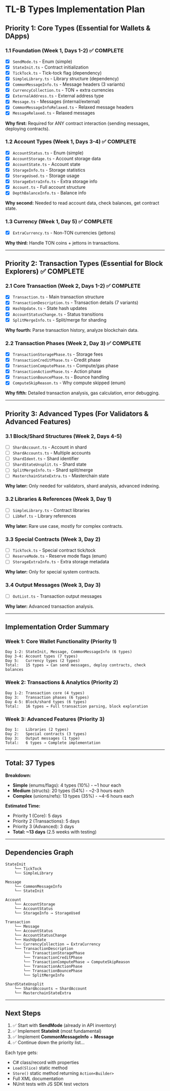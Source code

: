# TL-B Types Implementation Plan

## Priority 1: Core Types (Essential for Wallets & DApps)

### 1.1 Foundation (Week 1, Days 1-2) ✅ COMPLETE
- [x] `SendMode.ts` - Enum (simple)
- [x] `StateInit.ts` - Contract initialization
- [x] `TickTock.ts` - Tick-tock flag (dependency)
- [x] `SimpleLibrary.ts` - Library structure (dependency)
- [x] `CommonMessageInfo.ts` - Message headers (3 variants)
- [x] `CurrencyCollection.ts` - TON + extra currencies
- [x] `ExternalAddress.ts` - External address type
- [x] `Message.ts` - Messages (internal/external)
- [x] `CommonMessageInfoRelaxed.ts` - Relaxed message headers
- [x] `MessageRelaxed.ts` - Relaxed messages

**Why first:** Required for ANY contract interaction (sending messages, deploying contracts).

### 1.2 Account Types (Week 1, Days 3-4) ✅ COMPLETE
- [x] `AccountStatus.ts` - Enum (simple)
- [x] `AccountStorage.ts` - Account storage data
- [x] `AccountState.ts` - Account state
- [x] `StorageInfo.ts` - Storage statistics
- [x] `StorageUsed.ts` - Storage usage
- [x] `StorageExtraInfo.ts` - Extra storage info
- [x] `Account.ts` - Full account structure
- [x] `DepthBalanceInfo.ts` - Balance info

**Why second:** Needed to read account data, check balances, get contract state.

### 1.3 Currency (Week 1, Day 5) ✅ COMPLETE
- [x] `ExtraCurrency.ts` - Non-TON currencies (jettons)

**Why third:** Handle TON coins + jettons in transactions.

---

## Priority 2: Transaction Types (Essential for Block Explorers) ✅ COMPLETE

### 2.1 Core Transaction (Week 2, Days 1-2) ✅ COMPLETE
- [x] `Transaction.ts` - Main transaction structure
- [x] `TransactionDescription.ts` - Transaction details (7 variants)
- [x] `HashUpdate.ts` - State hash updates
- [x] `AccountStatusChange.ts` - Status transitions
- [x] `SplitMergeInfo.ts` - Split/merge for sharding

**Why fourth:** Parse transaction history, analyze blockchain data.

### 2.2 Transaction Phases (Week 2, Day 3) ✅ COMPLETE
- [x] `TransactionStoragePhase.ts` - Storage fees
- [x] `TransactionCreditPhase.ts` - Credit phase
- [x] `TransactionComputePhase.ts` - Compute/gas phase
- [x] `TransactionActionPhase.ts` - Action phase
- [x] `TransactionBouncePhase.ts` - Bounce handling
- [x] `ComputeSkipReason.ts` - Why compute skipped (enum)

**Why fifth:** Detailed transaction analysis, gas calculation, error debugging.

---

## Priority 3: Advanced Types (For Validators & Advanced Features)

### 3.1 Block/Shard Structures (Week 2, Days 4-5)
- [ ] `ShardAccount.ts` - Account in shard
- [ ] `ShardAccounts.ts` - Multiple accounts
- [ ] `ShardIdent.ts` - Shard identifier
- [ ] `ShardStateUnsplit.ts` - Shard state
- [ ] `SplitMergeInfo.ts` - Shard split/merge
- [ ] `MasterchainStateExtra.ts` - Masterchain state

**Why later:** Only needed for validators, shard analysis, advanced indexing.

### 3.2 Libraries & References (Week 3, Day 1)
- [ ] `SimpleLibrary.ts` - Contract libraries
- [ ] `LibRef.ts` - Library references

**Why later:** Rare use case, mostly for complex contracts.

### 3.3 Special Contracts (Week 3, Day 2)
- [ ] `TickTock.ts` - Special contract tick/tock
- [ ] `ReserveMode.ts` - Reserve mode flags (enum)
- [ ] `StorageExtraInfo.ts` - Extra storage metadata

**Why later:** Only for special system contracts.

### 3.4 Output Messages (Week 3, Day 3)
- [ ] `OutList.ts` - Transaction output messages

**Why later:** Advanced transaction analysis.

---

## Implementation Order Summary

### Week 1: Core Wallet Functionality (Priority 1)
```
Day 1-2: StateInit, Message, CommonMessageInfo (6 types)
Day 3-4: Account types (7 types)
Day 5:   Currency types (2 types)
Total:   15 types → Can send messages, deploy contracts, check balances
```

### Week 2: Transactions & Analytics (Priority 2)
```
Day 1-2: Transaction core (4 types)
Day 3:   Transaction phases (6 types)
Day 4-5: Block/shard types (6 types)
Total:   16 types → Full transaction parsing, block exploration
```

### Week 3: Advanced Features (Priority 3)
```
Day 1:   Libraries (2 types)
Day 2:   Special contracts (3 types)
Day 3:   Output messages (1 type)
Total:   6 types → Complete implementation
```

---

## Total: 37 Types

**Breakdown:**
- **Simple** (enums/flags): 4 types (10%) - ~1 hour each
- **Medium** (structs): 20 types (54%) - ~2-3 hours each
- **Complex** (unions/refs): 13 types (35%) - ~4-6 hours each

**Estimated Time:**
- Priority 1 (Core): 5 days
- Priority 2 (Transactions): 5 days
- Priority 3 (Advanced): 3 days
- **Total: ~13 days** (2.5 weeks with testing)

---

## Dependencies Graph

```
StateInit
    └── TickTock
    └── SimpleLibrary

Message
    └── CommonMessageInfo
    └── StateInit

Account
    └── AccountStorage
    └── AccountStatus
    └── StorageInfo → StorageUsed

Transaction
    └── Message
    └── AccountStatus
    └── AccountStatusChange
    └── HashUpdate
    └── CurrencyCollection → ExtraCurrency
    └── TransactionDescription
        └── TransactionStoragePhase
        └── TransactionCreditPhase
        └── TransactionComputePhase → ComputeSkipReason
        └── TransactionActionPhase
        └── TransactionBouncePhase
        └── SplitMergeInfo

ShardStateUnsplit
    └── ShardAccounts → ShardAccount
    └── MasterchainStateExtra
```

---

## Next Steps

1. ✅ Start with **SendMode** (already in API inventory)
2. ✅ Implement **StateInit** (most fundamental)
3. ✅ Implement **CommonMessageInfo** + **Message**
4. ✅ Continue down the priority list...

Each type gets:
- C# class/record with properties
- `Load(Slice)` static method
- `Store()` static method returning `Action<Builder>`
- Full XML documentation
- NUnit tests with JS SDK test vectors


